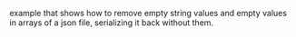 example that shows how to remove empty string values and empty values in arrays of a json file, serializing it back without them.